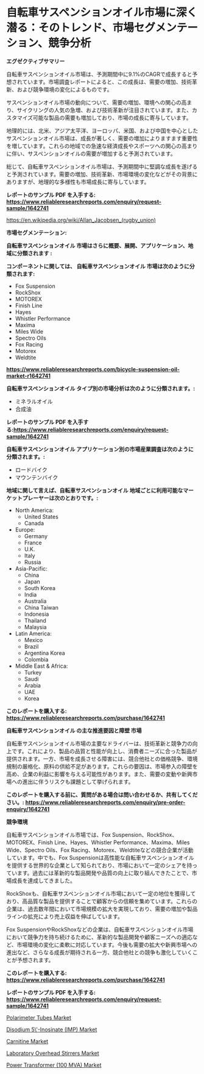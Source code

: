 <p><h1>自転車サスペンションオイル市場に深く潜る：そのトレンド、市場セグメンテーション、競争分析</h1></p><p><strong>エグゼクティブサマリー</strong></p>
<p><p>自転車サスペンションオイル市場は、予測期間中に9.1%のCAGRで成長すると予想されています。市場調査レポートによると、この成長は、需要の増加、技術革新、および競争環境の変化によるものです。</p><p>サスペンションオイル市場の動向について、需要の増加、環境への関心の高まり、サイクリングの人気の急増、および技術革新が注目されています。また、カスタマイズ可能な製品の需要も増加しており、市場の成長に寄与しています。</p><p>地理的には、北米、アジア太平洋、ヨーロッパ、米国、および中国を中心としたサスペンションオイル市場は、成長が著しく、需要の増加によりますます重要性を増しています。これらの地域での急速な経済成長やスポーツへの関心の高まりに伴い、サスペンションオイルの需要が増加すると予測されています。</p><p>総じて、自転車サスペンションオイル市場は、予測期間中に堅調な成長を遂げると予測されています。需要の増加、技術革新、市場環境の変化などがその背景にありますが、地理的な多様性も市場成長に寄与しています。</p></p>
<p><strong>レポートのサンプル PDF を入手する: <a href="https://www.reliableresearchreports.com/enquiry/request-sample/1642741">https://www.reliableresearchreports.com/enquiry/request-sample/1642741</a></strong></p>
<p><a href="https://en.wikipedia.org/wiki/Allan_Jacobsen_(rugby_union)">https://en.wikipedia.org/wiki/Allan_Jacobsen_(rugby_union)</a></p>
<p><strong>市場セグメンテーション:</strong></p>
<p><strong> 自転車サスペンションオイル 市場はさらに概要、展開、アプリケーション、地域に分類されます :</strong></p>
<p><strong>コンポーネントに関しては、 自転車サスペンションオイル 市場は次のように分類されます:</strong></p>
<p><ul><li>Fox Suspension</li><li>RockShox</li><li>MOTOREX</li><li>Finish Line</li><li>Hayes</li><li>Whistler Performance</li><li>Maxima</li><li>Miles Wide</li><li>Spectro Oils</li><li>Fox Racing</li><li>Motorex</li><li>Weldtite</li></ul></p>
<p><strong><a href="https://www.reliableresearchreports.com/bicycle-suspension-oil-market-r1642741">https://www.reliableresearchreports.com/bicycle-suspension-oil-market-r1642741</a></strong></p>
<p><strong> 自転車サスペンションオイル タイプ別の市場分析は次のように分類されます。:</strong></p>
<p><ul><li>ミネラルオイル</li><li>合成油</li></ul></p>
<p><strong>レポートのサンプル PDF を入手する:<a href="https://www.reliableresearchreports.com/enquiry/request-sample/1642741">https://www.reliableresearchreports.com/enquiry/request-sample/1642741</a></strong></p>
<p><strong> 自転車サスペンションオイル アプリケーション別の市場産業調査は次のように分類されます。:</strong></p>
<p><ul><li>ロードバイク</li><li>マウンテンバイク</li></ul></p>
<p><strong>地域に関して言えば、自転車サスペンションオイル 地域ごとに利用可能なマーケットプレーヤーは次のとおりです。:</strong></p>
<p><ul>
    <li>
        North America:
        <ul>
            <li>United States</li>
            <li>Canada</li>
        </ul>
    </li>
    <li>
        Europe:
        <ul>
            <li>Germany</li>
            <li>France</li>
            <li>U.K.</li>
            <li>Italy</li>
            <li>Russia</li>
        </ul>
    </li>
    <li>
        Asia-Pacific:
        <ul>
            <li>China</li>
            <li>Japan</li>
            <li>South Korea</li>
            <li>India</li>
            <li>Australia</li>
            <li>China Taiwan</li>
            <li>Indonesia</li>
            <li>Thailand</li>
            <li>Malaysia</li>
        </ul>
    </li>
    <li>
        Latin America:
        <ul>
            <li>Mexico</li>
            <li>Brazil</li>
            <li>Argentina Korea</li>
            <li>Colombia</li>
        </ul>
    </li>
    <li>
        Middle East & Africa:
        <ul>
            <li>Turkey</li>
            <li>Saudi</li>
            <li>Arabia</li>
            <li>UAE</li>
            <li>Korea</li>
        </ul>
    </li>
    </ul></p>
<p><strong>このレポートを購入する: <a href="https://www.reliableresearchreports.com/purchase/1642741">https://www.reliableresearchreports.com/purchase/1642741</a></strong></p>
<p><strong>自転車サスペンションオイル の主な推進要因と障壁 市場</strong></p>
<p><p>自転車サスペンションオイル市場の主要なドライバーは、技術革新と競争力の向上です。これにより、製品の品質と性能が向上し、消費者ニーズに合った製品が提供されます。一方、市場を成長させる障害には、競合他社との価格競争、環境規制の厳格化、原料の供給不足があります。これらの要因は、市場参入の障壁を高め、企業の利益に影響を与える可能性があります。また、需要の変動や新興市場への進出に伴うリスクも課題として挙げられます。</p></p>
<p><strong>このレポートを購入する前に、質問がある場合は問い合わせるか、共有してください。: <a href="https://www.reliableresearchreports.com/enquiry/pre-order-enquiry/1642741">https://www.reliableresearchreports.com/enquiry/pre-order-enquiry/1642741</a></strong></p>
<p><strong>競争環境</strong></p>
<p><p>自転車サスペンションオイル市場では、Fox Suspension、RockShox、MOTOREX、Finish Line、Hayes、Whistler Performance、Maxima、Miles Wide、Spectro Oils、Fox Racing、Motorex、Weldtiteなどの競合企業が活動しています。中でも、Fox Suspensionは高性能な自転車サスペンションオイルを提供する世界的な企業として知られており、市場において一定のシェアを持っています。過去には革新的な製品開発や品質の向上に取り組んできたことで、市場成長を達成してきました。</p><p>RockShoxも、自転車サスペンションオイル市場において一定の地位を獲得しており、高品質な製品を提供することで顧客からの信頼を集めています。これらの企業は、過去数年間において市場規模の拡大を実現しており、需要の増加や製品ラインの拡充により売上収益を伸ばしています。</p><p>Fox SuspensionやRockShoxなどの企業は、自転車サスペンションオイル市場において競争力を持ち続けるために、革新的な製品開発や顧客ニーズへの適応など、市場環境の変化に柔軟に対応しています。今後も需要の拡大や新興市場への進出など、さらなる成長が期待される一方、競合他社との競争も激化していくことが予想されます。</p></p>
<p><strong>このレポートを購入する: <a href="https://www.reliableresearchreports.com/purchase/1642741">https://www.reliableresearchreports.com/purchase/1642741</a></strong></p>
<p><strong>レポートのサンプル PDF を入手する: <a href="https://www.reliableresearchreports.com/enquiry/request-sample/1642741">https://www.reliableresearchreports.com/enquiry/request-sample/1642741</a></strong><strong></strong></p>
<p><p><a href="https://github.com/donaldnnellyjhs/Market-Research-Report-List-1/blob/main/polarimeter-tubes-market.md">Polarimeter Tubes Market</a></p><p><a href="https://medium.com/@darrensipes2023/strategic-insights-into-global-disodium-5-inosinate-imp-market-trends-2024-2031-covered-in-cdffc42c3872">Disodium 5\'-Inosinate (IMP) Market</a></p><p><a href="https://www.linkedin.com/pulse/carnitine-market-outlook-complete-industry-analysis-2024-b3cke">Carnitine Market</a></p><p><a href="https://github.com/barbarakbess8920/Market-Research-Report-List-1/blob/main/laboratory-overhead-stirrers-market.md">Laboratory Overhead Stirrers Market</a></p><p><a href="https://issuu.com/reportprime-2/docs/power-transformer-100-mva-market-size-2030.pptx">Power Transformer (100 MVA) Market</a></p></p>